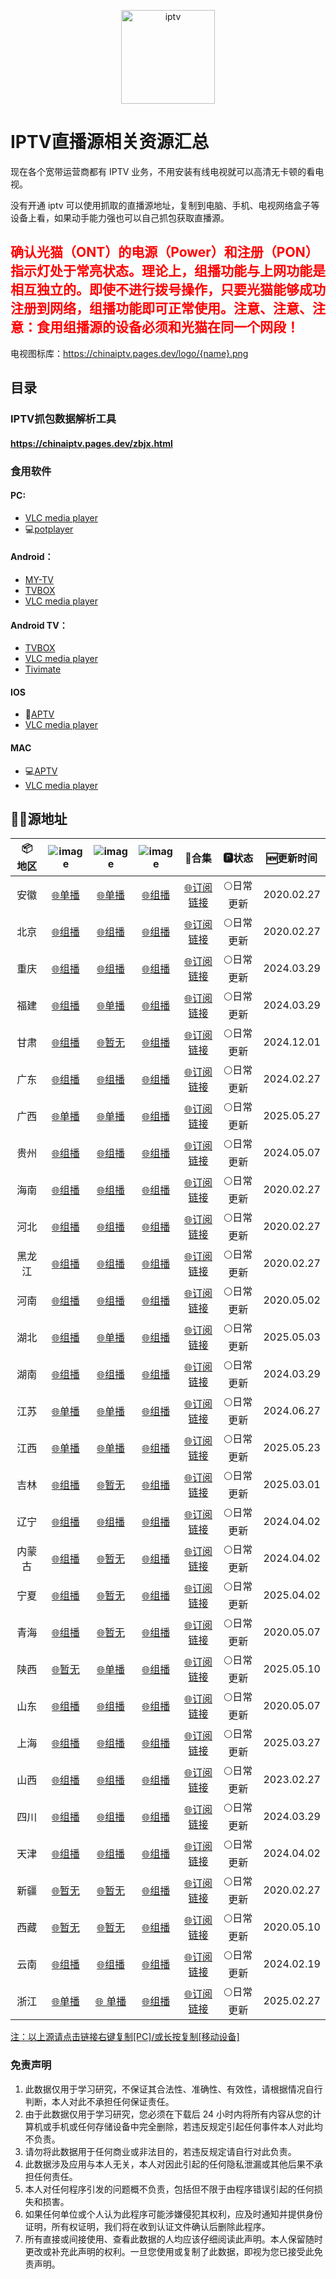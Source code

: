 <p align="center"><img src="https://github.com/xisohi/xhysOSC/blob/master/image/IPTV.jpg" alt="iptv" width="auto" height="150"></p>

# IPTV直播源相关资源汇总

现在各个宽带运营商都有 IPTV 业务，不用安装有线电视就可以高清无卡顿的看电视。

没有开通 iptv 可以使用抓取的直播源地址，复制到电脑、手机、电视网络盒子等设备上看，如果动手能力强也可以自己抓包获取直播源。

## <span style="color: red;">确认光猫（ONT）的电源（Power）和注册（PON）指示灯处于常亮状态。理论上，组播功能与上网功能是相互独立的。即使不进行拨号操作，只要光猫能够成功注册到网络，组播功能即可正常使用。注意、注意、注意：食用组播源的设备必须和光猫在同一个网段！</span>

电视图标库：https://chinaiptv.pages.dev/logo/{name}.png

## 目录

### IPTV抓包数据解析工具

####  https://chinaiptv.pages.dev/zbjx.html

### 食用软件

#### PC:
- [VLC media player](https://www.videolan.org/vlc/)
- 💻[potplayer](https://potplayer.org/)

#### Android：
- [MY-TV](https://gitee.com/lizongying/my-tv/releases)
- [TVBOX](https://github.com/o0HalfLife0o/TVBoxOSC/releases)
- [VLC media player](https://www.videolan.org/vlc/download-android.html)

#### Android TV：
- [TVBOX](https://github.com/o0HalfLife0o/TVBoxOSC/releases)
- [VLC media player](https://www.videolan.org/vlc/download-android.html)
- [Tivimate](https://tivimates.com/download-apk-tivimate-iptv-player/)

#### IOS
- 📱[APTV](https://apps.apple.com/cn/app/aptv/id1630403500)
- [VLC media player](https://www.videolan.org/vlc/download-ios.html)

#### MAC
- 💻[APTV](https://apps.apple.com/cn/app/aptv/id1630403500)
- [VLC media player](https://www.videolan.org/vlc/download-ios.html)

## 🏄‍♀️源地址


|     📦 地区      | ![image](https://github.com/user-attachments/assets/a7e898bb-5e64-48dd-b690-69a28eaed07d) | ![image](https://github.com/user-attachments/assets/e8039251-a2f9-4110-ae85-c4efb6016911) |           ![image](https://github.com/user-attachments/assets/8341f968-3ecc-4c28-b1b9-268da0800129)                    |          🔗合集                          |   🅿状态   |   🆕更新时间   |
| :-------------: | :-------------: |:-----------------------------------------------------------------------------------------:|:---------------------------------------------------------------------------------------------------------------------------------:| :----------------------------------------: | :-------: |:----------:|
| 安徽 | [🌐单播](https://chinaiptv.pages.dev/anhui/unicom.txt) |                   [🌐单播](https://chinaiptv.pages.dev/anhui/mobile.txt)                    |    [🌐组播](https://chinaiptv.pages.dev/anhui/telecom.txt)     | [🌐订阅链接](https://chinaiptv.pages.dev/anhui/anhui.txt) | 🌕日常更新 | 2020.02.27 |
|  北京   | [🌐组播](https://chinaiptv.pages.dev/beijing/unicom.txt) |                 [🌐组播](https://chinaiptv.pages.dev/beijing/mobile.txt)                  |   [🌐组播](https://chinaiptv.pages.dev/beijing/telecom.txt)    | [🌐订阅链接](https://chinaiptv.pages.dev/beijing/beijing.txt) | 🌕日常更新 | 2020.02.27 |
|  重庆   | [🌐组播](https://chinaiptv.pages.dev/chongqing/unicom.txt) |                [🌐组播](https://chinaiptv.pages.dev/chongqing/mobile.txt)                 |  [🌐组播](https://chinaiptv.pages.dev/chongqing/telecom.txt)   | [🌐订阅链接](https://chinaiptv.pages.dev/chongqing/chongqing.txt) | 🌕日常更新 | 2024.03.29 |
|  福建   | [🌐组播](https://chinaiptv.pages.dev/fujian/unicom.txt) |                  [🌐单播](https://chinaiptv.pages.dev/fujian/mobile.txt)                  |    [🌐组播](https://chinaiptv.pages.dev/fujian/telecom.txt)    | [🌐订阅链接](https://chinaiptv.pages.dev/fujian/fujian.txt) | 🌕日常更新 | 2024.03.29 |
|  甘肃   | [🌐组播](https://chinaiptv.pages.dev/gansu/unicom.txt) |                   [🌐暂无](https://chinaiptv.pages.dev/gansu/mobile.txt)                    |    [🌐组播](https://chinaiptv.pages.dev/gansu/telecom.txt)     | [🌐订阅链接](https://chinaiptv.pages.dev/gansu/gansu.txt) | 🌕日常更新 | 2024.12.01 |
|  广东   | [🌐组播](https://chinaiptv.pages.dev/guangdong/unicom.txt) |                [🌐组播](https://chinaiptv.pages.dev/guangdong/mobile.txt)                 |  [🌐组播](https://chinaiptv.pages.dev/guangdong/telecom.txt)   | [🌐订阅链接](https://chinaiptv.pages.dev/guangdong/guangdong.txt) | 🌕日常更新 | 2024.02.27 |
|  广西   | [🌐单播](https://chinaiptv.pages.dev/guangxi/unicom.txt) |                 [🌐单播](https://chinaiptv.pages.dev/guangxi/mobile.txt)                  |   [🌐组播](https://chinaiptv.pages.dev/guangxi/telecom.txt)    | [🌐订阅链接](https://chinaiptv.pages.dev/guangxi/guangxi.txt) | 🌕日常更新 | 2025.05.27 |
|  贵州   | [🌐组播](https://chinaiptv.pages.dev/guizhou/unicom.txt) |                 [🌐组播](https://chinaiptv.pages.dev/guizhou/mobile.txt)                  |   [🌐组播](https://chinaiptv.pages.dev/guizhou/telecom.txt)    | [🌐订阅链接](https://chinaiptv.pages.dev/guizhou/guizhou.txt) | 🌕日常更新 | 2024.05.07 |
|  海南   | [🌐组播](https://chinaiptv.pages.dev/hainan/unicom.txt) |                  [🌐组播](https://chinaiptv.pages.dev/hainan/mobile.txt)                  |    [🌐组播](https://chinaiptv.pages.dev/hainan/telecom.txt)    | [🌐订阅链接](https://chinaiptv.pages.dev/hainan/hainan.txt) | 🌕日常更新 | 2020.02.27 |
|  河北   | [🌐组播](https://chinaiptv.pages.dev/hebei/unicom.txt) |                  [🌐组播](https://chinaiptv.pages.dev/hebei/mobile.txt)                   |    [🌐组播](https://chinaiptv.pages.dev/hebei/telecom.txt)     | [🌐订阅链接](https://chinaiptv.pages.dev/hebei/hebei.txt) | 🌕日常更新 | 2020.02.27 |
|  黑龙江   | [🌐组播](https://chinaiptv.pages.dev/heilongjiang/unicom.txt) |               [🌐组播](https://chinaiptv.pages.dev/heilongjiang/mobile.txt)               | [🌐组播](https://chinaiptv.pages.dev/heilongjiang/telecom.txt) | [🌐订阅链接](https://chinaiptv.pages.dev/heilongjiang/heilongjiang.txt) | 🌕日常更新 | 2020.02.27 |
|  河南   | [🌐组播](https://chinaiptv.pages.dev/henan/unicom.txt) |                  [🌐组播](https://chinaiptv.pages.dev/henan/mobile.txt)                   |    [🌐组播](https://chinaiptv.pages.dev/henan/telecom.txt)     | [🌐订阅链接](https://chinaiptv.pages.dev/henan/henan.txt) | 🌕日常更新 | 2020.05.02 |
|  湖北   | [🌐组播](https://chinaiptv.pages.dev/hubei/unicom.txt) |                  [🌐单播](https://chinaiptv.pages.dev/hubei/mobile.txt)                   |    [🌐组播](https://chinaiptv.pages.dev/hubei/telecom.txt)     | [🌐订阅链接](https://chinaiptv.pages.dev/hubei/hubei.txt) | 🌕日常更新 | 2025.05.03 |
|  湖南   | [🌐组播](https://chinaiptv.pages.dev/hunan/unicom.txt) |                  [🌐组播](https://chinaiptv.pages.dev/hunan/mobile.txt)                   |    [🌐组播](https://chinaiptv.pages.dev/hunan/telecom.txt)     | [🌐订阅链接](https://chinaiptv.pages.dev/hunan/hunan.txt) | 🌕日常更新 | 2024.03.29 |
|  江苏   | [🌐单播](https://chinaiptv.pages.dev/jiangsu/unicom.txt) |                 [🌐单播](https://chinaiptv.pages.dev/jiangsu/mobile.txt)                  |   [🌐组播](https://chinaiptv.pages.dev/jiangsu/telecom.txt)    | [🌐订阅链接](https://chinaiptv.pages.dev/jiangsu/jiangsu.txt) | 🌕日常更新 | 2024.06.27 |
|  江西   | [🌐单播](https://chinaiptv.pages.dev/jiangxi/unicom.txt) |                 [🌐单播](https://chinaiptv.pages.dev/jiangxi/mobile.txt)                  |   [🌐组播](https://chinaiptv.pages.dev/jiangxi/telecom.txt)    | [🌐订阅链接](https://chinaiptv.pages.dev/jiangxi/jiangxi.txt) | 🌕日常更新 | 2025.05.23 |
|  吉林   | [🌐组播](https://chinaiptv.pages.dev/jilin/unicom.txt) |                   [🌐暂无](https://chinaiptv.pages.dev/jilin/mobile.txt)                    |    [🌐组播](https://chinaiptv.pages.dev/jilin/telecom.txt)     | [🌐订阅链接](https://chinaiptv.pages.dev/jilin) | 🌕日常更新 | 2025.03.01 |
|  辽宁   | [🌐组播](https://chinaiptv.pages.dev/liaoning/unicom.txt) |                 [🌐组播](https://chinaiptv.pages.dev/liaoning/mobile.txt)                 |    [🌐组播](https://chinaiptv.pages.dev/liaoning/telecom.txt)    | [🌐订阅链接](https://chinaiptv.pages.dev/liaoning/liaoning.txt) | 🌕日常更新 | 2024.04.02 |
|  内蒙古   | [🌐组播](https://chinaiptv.pages.dev/neimenggu/unicom.txt) |                 [🌐暂无](https://chinaiptv.pages.dev/neimenggu/mobile.txt)                  |   [🌐组播](https://chinaiptv.pages.dev/neimenggu/telecom.txt)    | [🌐订阅链接](https://chinaiptv.pages.dev/neimenggu/neimenggu.txt) | 🌕日常更新 | 2024.04.02 |
|  宁夏   | [🌐组播](https://chinaiptv.pages.dev/ningxia/unicom.txt) |                  [🌐暂无](https://chinaiptv.pages.dev/ningxia/mobile.txt)                   |    [🌐组播](https://chinaiptv.pages.dev/ningxia/telecom.txt)     | [🌐订阅链接](https://chinaiptv.pages.dev/ningxia/ningxia.txt) | 🌕日常更新 | 2025.04.02 |
|  青海   | [🌐组播](https://chinaiptv.pages.dev/qinghai/unicom.txt) |                  [🌐暂无](https://chinaiptv.pages.dev/qinghai/mobile.txt)                   |    [🌐组播](https://chinaiptv.pages.dev/qinghai/telecom.txt)     | [🌐订阅链接](https://chinaiptv.pages.dev/qinghai/qinghai.txt) | 🌕日常更新 | 2020.05.07 |
|  陕西   | [🌐暂无](https://chinaiptv.pages.dev/shan3xi/unicom.txt) |                  [🌐单播](https://chinaiptv.pages.dev/shan3xi/mobile.txt)                   |    [🌐组播](https://chinaiptv.pages.dev/shan3xi/telecom.txt)     | [🌐订阅链接](https://chinaiptv.pages.dev/xhan3xi/shan3xi.txt) | 🌕日常更新 | 2025.05.10 |
|  山东   | [🌐组播](https://chinaiptv.pages.dev/shandong/unicom.txt) |                 [🌐组播](https://chinaiptv.pages.dev/shandong/mobile.txt)                 |   [🌐组播](https://chinaiptv.pages.dev/shandong/telecom.txt)   | [🌐订阅链接](https://chinaiptv.pages.dev/shandong/shandong.txt) | 🌕日常更新 | 2020.05.07 |
|  上海   | [🌐组播](https://chinaiptv.pages.dev/shanghai/unicom.txt) |                 [🌐组播](https://chinaiptv.pages.dev/shanghai/mobile.txt)                 |   [🌐组播](https://chinaiptv.pages.dev/shanghai/telecom.txt)   | [🌐订阅链接](https://chinaiptv.pages.dev/shanghai/shanghai.txt) | 🌕日常更新 | 2025.03.27 |
|  山西   | [🌐组播](https://chinaiptv.pages.dev/shanxi/unicom.txt) |                  [🌐组播](https://chinaiptv.pages.dev/shanxi/mobile.txt)                  |    [🌐组播](https://chinaiptv.pages.dev/shanxi/telecom.txt)    | [🌐订阅链接](https://chinaiptv.pages.dev/shanxi/shanxi.txt) | 🌕日常更新 | 2023.02.27 |
|  四川   | [🌐组播](https://chinaiptv.pages.dev/sichuan/unicom.txt) |                 [🌐组播](https://chinaiptv.pages.dev/sichuan/mobile.txt)                  |   [🌐组播](https://chinaiptv.pages.dev/sichuan/telecom.txt)    | [🌐订阅链接](https://chinaiptv.pages.dev/sichuan/sichuan.txt) | 🌕日常更新 | 2024.03.29 |
|  天津   | [🌐组播](https://chinaiptv.pages.dev/tianjin/unicom.txt) |                 [🌐组播](https://chinaiptv.pages.dev/tianjin/mobile.txt)                  |    [🌐组播](https://chinaiptv.pages.dev/tianjin/telecom.txt)     | [🌐订阅链接](https://chinaiptv.pages.dev/tianjin/tianjin.txt) | 🌕日常更新 | 2024.04.02 |
|  新疆   | [🌐暂无](https://chinaiptv.pages.dev/xinjiang/unicom.txt) |                  [🌐暂无](https://chinaiptv.pages.dev/xinjiang/mobile.txt)                  |   [🌐组播](https://chinaiptv.pages.dev/xinjiang/telecom.txt)   | [🌐订阅链接](https://chinaiptv.pages.dev/xingjiang/xinjiang.txt) | 🌕日常更新 | 2020.02.27 |
|  西藏   | [🌐暂无](https://chinaiptv.pages.dev/xizang/unicom.txt) |                   [🌐暂无](https://chinaiptv.pages.dev/xizang/mobile.txt)                   |    [🌐组播](https://chinaiptv.pages.dev/xizang/telecom.txt)    | [🌐订阅链接](https://chinaiptv.pages.dev/xizangxizang.txt) | 🌕日常更新 | 2020.05.10 |
|  云南   | [🌐组播](https://chinaiptv.pages.dev/yunnan/unicom.txt) |                  [🌐组播](https://chinaiptv.pages.dev/yunnan/mobile.txt)                  |    [🌐组播](https://chinaiptv.pages.dev/yunnan/telecom.txt)    | [🌐订阅链接](https://chinaiptv.pages.dev/yunnan/yunnan.txt) | 🌕日常更新 | 2024.02.19 |
|  浙江   | [🌐单播](https://chinaiptv.pages.dev/zhejiang/unicom.txt) |                 [🌐 单播](https://chinaiptv.pages.dev/zhejiang/mobile.txt)                  |   [🌐组播](https://chinaiptv.pages.dev/zhejiang/telecom.txt)   | [🌐订阅链接](https://chinaiptv.pages.dev/zhejiang/zhejiang.txt) | 🌕日常更新 | 2025.02.27 |

<u>注：以上源请点击链接右键复制[PC]/或长按复制[移动设备]</u>

### 免责声明
1. 此数据仅用于学习研究，不保证其合法性、准确性、有效性，请根据情况自行判断，本人对此不承担任何保证责任。
2. 由于此数据仅用于学习研究，您必须在下载后 24 小时内将所有内容从您的计算机或手机或任何存储设备中完全删除，若违反规定引起任何事件本人对此均不负责。
3. 请勿将此数据用于任何商业或非法目的，若违反规定请自行对此负责。
4. 此数据涉及应用与本人无关，本人对因此引起的任何隐私泄漏或其他后果不承担任何责任。
5. 本人对任何程序引发的问题概不负责，包括但不限于由程序错误引起的任何损失和损害。
6. 如果任何单位或个人认为此程序可能涉嫌侵犯其权利，应及时通知并提供身份证明，所有权证明，我们将在收到认证文件确认后删除此程序。
7. 所有直接或间接使用、查看此数据的人均应该仔细阅读此声明。本人保留随时更改或补充此声明的权利。一旦您使用或复制了此数据，即视为您已接受此免责声明。



